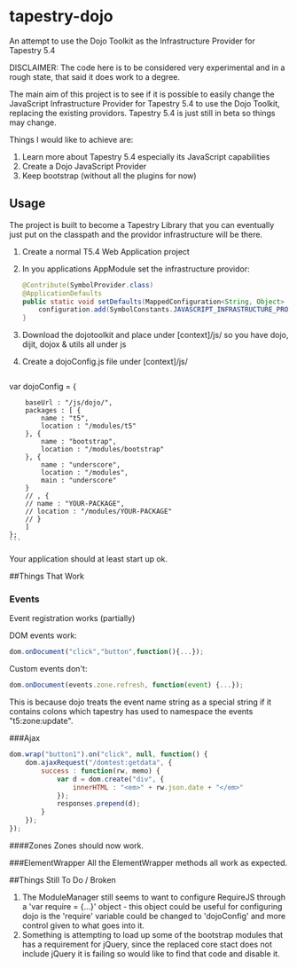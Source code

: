 tapestry-dojo
=============

An attempt to use the Dojo Toolkit as the Infrastructure Provider for Tapestry 5.4

DISCLAIMER: The code here is to be considered very experimental and in a rough state, that said it does work to a degree.

The main aim of this project is to see if it is possible to easily change the JavaScript Infrastructure Provider for Tapestry 5.4 to use the Dojo Toolkit, replacing the existing providors. Tapestry 5.4 is just still in beta so things may change.

Things I would like to achieve are:

1. Learn more about Tapestry 5.4 especially its JavaScript capabilities
2. Create a Dojo JavaScript Provider
3. Keep bootstrap (without all the plugins for now)

## Usage
The project is built to become a Tapestry Library that you can eventually just put on the classpath and the providor infrastructure will be there.

1. Create a normal T5.4 Web Application project
2. In you applications AppModule set the infrastructure providor: 

    ```java
    @Contribute(SymbolProvider.class)
	@ApplicationDefaults
	public static void setDefaults(MappedConfiguration<String, Object> configuration) {
		configuration.add(SymbolConstants.JAVASCRIPT_INFRASTRUCTURE_PROVIDER, "dojo");
	}
    ```
3. Download the dojotoolkit and place under [context]/js/ so you have dojo, dijit, dojox & utils all under js
4. Create a dojoConfig.js file under [context]/js/
    ```javascript
var dojoConfig = {

        baseUrl : "/js/dojo/",
        packages : [ {
            name : "t5",
            location : "/modules/t5"
	    }, {
		    name : "bootstrap",
		    location : "/modules/bootstrap"
	    }, {
		    name : "underscore",
		    location : "/modules",
		    main : "underscore"
	    }
		// , {
		// name : "YOUR-PACKAGE",
		// location : "/modules/YOUR-PACKAGE"
		// }
	    ]
    };
    ```

Your application should at least start up ok.

##Things That Work
### Events

Event registration works (partially)

DOM events work:

```javascript
dom.onDocument("click","button",function(){...});
```

Custom events don't: 

```javascript
dom.onDocument(events.zone.refresh, function(event) {...});
```

This is because dojo treats the event name string as a special string if it contains colons which tapestry has used to namespace the events "t5:zone:update".

###Ajax
```javascript
dom.wrap("button1").on("click", null, function() {
    dom.ajaxRequest("/domtest:getdata", {
        success : function(rw, memo) {
            var d = dom.create("div", {
                innerHTML : "<em>" + rw.json.date + "</em>"
            });
            responses.prepend(d);
        }
    });
});
```

####Zones
Zones should now work.

###ElementWrapper
All the ElementWrapper methods all work as expected.

##Things Still To Do / Broken
1. The ModuleManager still seems to want to configure RequireJS through a 'var require = {...}' object - this object could be useful for configuring dojo is the 'require' variable could be changed to 'dojoConfig' and more control given to what goes into it.
2. Something is attempting to load up some of the bootstrap modules that has a requirement for jQuery, since the replaced core stact does not include jQuery it is failing so would like to find that code and disable it.
